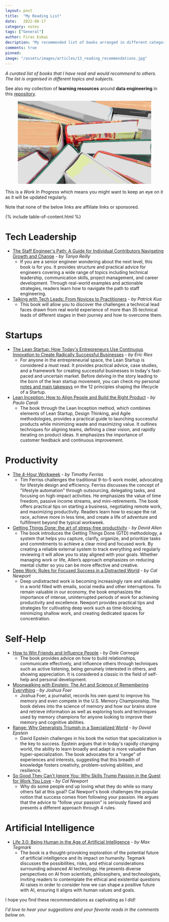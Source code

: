 ```yaml
---
layout: post
title:  "My Reading List"
date:   2022-08-17
category: notes
tags: ["General"]
author: Firas Esbai
decription: "My recommended list of books arranged in different categories and subjects"
comments: true
pinned:  
image: "/assets/images/articles/13_reading_recommendations.jpg"
---
```


*A curated list of books that I have read and would recommend to others. The list is organised in different topics and subjects.*

See also my collection of **learning resources** around **data engineering** in this [repository](https://github.com/firasesbai/data-engineering-resources).  

<figure>
  <img src="/assets/images/articles/13_reading_recommendations.jpg" alt="">
  <figcaption></figcaption>
</figure>


This is a *Work In Progress* which means you might want to keep an eye on it as it will be updated regularly. 

Note that none of the below links are affiliate links or sponsored. 

{% include table-of-content.html %}


# Tech Leadership

- [The Staff Engineer's Path: A Guide for Individual Contributors Navigating Growth and Change](https://www.oreilly.com/library/view/the-staff-engineers/9781098118723/) - *by Tanya Reilly*
  - If you are a senior engineer wondering about the next level, this book is for you. It provides structure and practical advice for engineers covering a wide range of topics including technical leadership, communication skills, project management, and career development. Through real-world examples and actionable strategies, readers learn how to navigate the path to staff engineering.  
- [Talking with Tech Leads: From Novices to Practitioners](https://www.goodreads.com/book/show/26499604-talking-with-tech-leads) - *by Patrick Kua*
  - This book will allow you to discover the challenges a technical lead faces drawn from real world experience of more than 35 technical leads of different stages in their journey and how to overcome them. 

# Startups

- [The Lean Startup: How Today's Entrepreneurs Use Continuous Innovation to Create Radically Successful Businesses](https://theleanstartup.com/) - *by Eric Ries*
  - For anyone in the entrepreneurial space, the Lean Startup is considered a must read. It provides practical advice, case studies, and a framework for creating successful businesses in today's fast-paced and uncertain market. Before delving in the story leading to the born of the lean startup movement, you can check my personal [notes and main takeways](https://www.firasesbai.com/notes/2022/09/11/the-lean-startup.html) on the 12 principles shaping the lifecycle of a Startup. 
- [Lean Inception: How to Align People and Build the Right Product](https://caroli.org/en/livro/lean-inception-how-to-align-people-and-build-the-right-product/) - *by Paulo Caroli* 
  - The book through the Lean Inception method, which combines elements of Lean Startup, Design Thinking, and Agile methodologies, provides a practical guide to launching successful products while minimizing waste and maximizing value. It outlines techniques for aligning teams, defining a clear vision, and rapidly iterating on product ideas. It emphasizes the importance of customer feedback and continuous improvement. 

# Productivity

- [The 4-Hour Workweek](https://tim.blog/tim-ferriss-books/#the-4-hour-workweek) - *by Timothy Ferriss*
  - Tim Ferriss challenges the traditional 9-to-5 work model, advocating for lifestyle design and efficiency. Ferriss discusses the concept of "lifestyle automation" through outsourcing, delegating tasks, and focusing on high-impact activities. He emphasizes the value of time freedom, passive income streams, and mini-retirements. The book offers practical tips on starting a business, negotiating remote work, and maximizing productivity. Readers learn how to escape the rat race, achieve more in less time, and create a life of adventure and fulfillment beyond the typical workweek.
- [Getting Things Done: the art of stress-free productivity](https://gettingthingsdone.com/what-is-gtd/) - *by David Allen*
  - The book introduces the Getting Things Done (GTD) methodology, a system that helps you capture, clarify, organize, and prioritize tasks and commitments to achieve a clear mind and focused work. By creating a reliable external system to track everything and regularly reviewing it will allow you to stay aligned with your goals. Whether managing work or life, Allen’s approach emphasizes on reducing mental clutter so you can be more effective and creative.
- [Deep Work: Rules for Focused Success in a Distracted World](https://calnewport.com/writing/) - *by Cal Newport*
  - Deep undistracted work is becoming increasingly rare and valuable in a world filled with emails, social media and other interruptions. To remain valuable in our economy, the book emphasizes the importance of intense, uninterrupted periods of work for achieving productivity and excellence. Newport provides practical tips and strategies for cultivating deep work such as time-blocking, minimizing shallow work, and creating dedicated spaces for concentration.

# Self-Help 

- [How to Win Friends and Influence People](https://www.goodreads.com/book/show/4865.How_to_Win_Friends_and_Influence_People) - *by Dale Carnegie*
  - The book provides advice on how to build relationships, communicate effectively, and influence others through techniques such as active listening, being genuinely interested in others, and showing appreciation. It is considered a classic in the field of self-help and personal development.
- [Moonwalking with Einstein: The Art and Science of Remembering Everything](https://joshuafoer.com/) - *by Joshua Foer*
  - Joshua Foer, a journalist, records his own quest to improve his memory and even compete in the U.S. Memory Championship. The book delves into the science of memory and how our brains store and retrieve information as well as exploring tools and techniques used by memory champions for anyone looking to improve their memory and cognitive abilities.  
- [Range: Why Generalists Triumph in a Specialized World](https://davidepstein.com/the-range/) - *by David Epstein*
  - David Epstein challenges in his book the notion that specialization is the key to success. Epstein argues that in today's rapidly changing world, the ability to learn broadly and adapt is more valuable than hyper-specialization. The book advocates for a "range" of experiences and interests, suggesting that this breadth of knowledge fosters creativity, problem-solving abilities, and resilience. 
- [So Good They Can't Ignore You: Why Skills Trump Passion in the Quest for Work You Love](https://calnewport.com/writing/) - *by Cal Newport*
  - Why do some people end up loving what they do while so many others fail at this goal? Cal Newport's book challenges the popular notion that success comes from following your passion. He argues that the advice to "follow your passion" is seriously flawed and presents a different approach through 4 rules.

# Artificial Intelligence

- [Life 3.0: Being Human in the Age of Artificial Intelligence](https://www.goodreads.com/en/book/show/34272565) - *by Max Tegmark* 
  - The book is a thought-provoking exploration of the potential future of artificial intelligence and its impact on humanity. Tegmark discusses the possibilities, risks, and ethical considerations surrounding advanced AI technology. He presents diverse perspectives on AI from scientists, philosophers, and technologists, inviting readers to contemplate the ethical and existential questions AI raises in order to consider how we can shape a positive future with AI, ensuring it aligns with human values and goals.


I hope you find these recommendations as captivating as I did! 

*I'd love to hear your suggestions and your favorite reads in the comments below on.* 